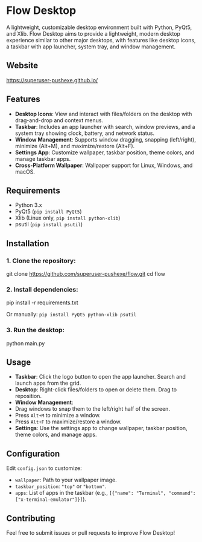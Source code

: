 # Flow Desktop

A lightweight, customizable desktop environment built with Python, PyQt5, and Xlib. Flow Desktop aims to provide a lightweight, modern desktop experience similar to other major desktops, with features like desktop icons, a taskbar with app launcher, system tray, and window management.

## Website 
https://superuser-pushexe.github.io/
## Features
- **Desktop Icons**: View and interact with files/folders on the desktop with drag-and-drop and context menus.
- **Taskbar**: Includes an app launcher with search, window previews, and a system tray showing clock, battery, and network status.
- **Window Management**: Supports window dragging, snapping (left/right), minimize (Alt+M), and maximize/restore (Alt+F).
- **Settings App**: Customize wallpaper, taskbar position, theme colors, and manage taskbar apps.
- **Cross-Platform Wallpaper**: Wallpaper support for Linux, Windows, and macOS.

## Requirements
- Python 3.x
- PyQt5 (`pip install PyQt5`)
- Xlib (Linux only, `pip install python-xlib`)
- psutil (`pip install psutil`)

## Installation
### 1. Clone the repository:
git clone https://github.com/superuser-pushexe/flow.git
cd flow

### 2. Install dependencies:
pip install -r requirements.txt

Or manually: `pip install PyQt5 python-xlib psutil`
### 3. Run the desktop:
python main.py

## Usage
- **Taskbar**: Click the logo button to open the app launcher. Search and launch apps from the grid.
- **Desktop**: Right-click files/folders to open or delete them. Drag to reposition.
- **Window Management**:
- Drag windows to snap them to the left/right half of the screen.
- Press `Alt+M` to minimize a window.
- Press `Alt+F` to maximize/restore a window.
- **Settings**: Use the settings app to change wallpaper, taskbar position, theme colors, and manage apps.

## Configuration
Edit `config.json` to customize:
- `wallpaper`: Path to your wallpaper image.
- `taskbar_position`: `"top"` or `"bottom"`.
- `apps`: List of apps in the taskbar (e.g., `[{"name": "Terminal", "command": ["x-terminal-emulator"]}]`).

## Contributing
Feel free to submit issues or pull requests to improve Flow Desktop!
